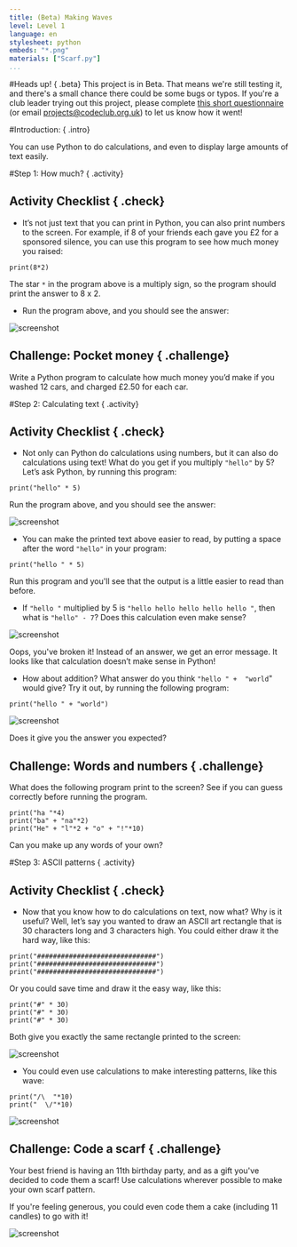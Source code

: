 ```yaml
---
title: (Beta) Making Waves
level: Level 1
language: en
stylesheet: python
embeds: "*.png"
materials: ["Scarf.py"]
...
```


#Heads up! { .beta}
This project is in Beta. That means we're still testing it, and there's a small chance there could be some bugs or typos. If you're a club leader trying out this project, please complete <a href="https://docs.google.com/forms/d/1eMCfpYe3v7eYu5M8rSqLKlmq7cczLCLHx66csgyUyVU/viewform?usp=send_form" target="_blank">this short questionnaire</a> (or email projects@codeclub.org.uk) to let us know how it went!

#Introduction:  { .intro}

You can use Python to do calculations, and even to display large amounts of text easily.

#Step 1: How much? { .activity}
## Activity Checklist { .check}

+ It’s not just text that you can print in Python, you can also print numbers to the screen. For example, if 8 of your friends each gave you £2 for a sponsored silence, you can use this program to see how much money you raised:

```{.language-python}
print(8*2)
```

The star `*` in the program above is a multiply sign, so the program should print the answer to 8 x 2.

+ Run the program above, and you should see the answer:

![screenshot](shapes-calc.png)

## Challenge: Pocket money { .challenge}
Write a Python program to calculate how much money you’d make if you washed 12 cars, and charged £2.50 for each car.

#Step 2: Calculating text { .activity}
## Activity Checklist { .check}

+ Not only can Python do calculations using numbers, but it can also do calculations using text! What do you get if you multiply `"hello"` by 5? Let’s ask Python, by running this program:

```{.language-python}
print("hello" * 5)
```

Run the program above, and you should see the answer:

![screenshot](shapes-textcalc.png)

+ You can make the printed text above easier to read, by putting a space after the word `"hello"` in your program:

```{.language-python}
print("hello " * 5)
```

Run this program and you'll see that the output is a little easier to read than before.

+ If `"hello "` multiplied by 5 is `"hello hello hello hello hello "`, then what is `"hello" - 7`? Does this calculation even make sense?

![screenshot](shapes-minus.png)

Oops, you've broken it! Instead of an answer, we get an error message. It looks like that calculation doesn’t make sense in Python!

+ How about addition? What answer do you think `"hello " +  "world`" would give? Try it out, by running the following program:

```{.language-python}
print("hello " + "world")
```

![screenshot](shapes-textadd.png)

Does it give you the answer you expected?

## Challenge: Words and numbers { .challenge}
What does the following program print to the screen? See if you can guess correctly before running the program.

```{.language-python}
print("ha "*4)
print("ba" + "na"*2)
print("He" + "l"*2 + "o" + "!"*10)
```

Can you make up any words of your own?

#Step 3: ASCII patterns { .activity}
## Activity Checklist { .check}

+ Now that you know how to do calculations on text, now what? Why is it useful? Well, let’s say you wanted to draw an ASCII art rectangle that is 30 characters long and 3 characters high. You could either draw it the hard way, like this:

```{.language-python}
print("##############################")
print("##############################")
print("##############################")
```

Or you could save time and draw it the easy way, like this:

```{.language-python}
print("#" * 30)
print("#" * 30)
print("#" * 30)
```

Both give you exactly the same rectangle printed to the screen:

![screenshot](shapes-rect.png)

+ You could even use calculations to make interesting patterns, like this wave:

```{.language-python}
print("/\  "*10)
print("  \/"*10)
```

![screenshot](shapes-wave.png)

## Challenge: Code a scarf { .challenge}
Your best friend is having an 11th birthday party, and as a gift you've decided to code them a scarf! Use calculations wherever possible to make your own scarf pattern.

If you're feeling generous, you could even code them a cake (including 11 candles) to go with it!

![screenshot](shapes-birthday.png)
